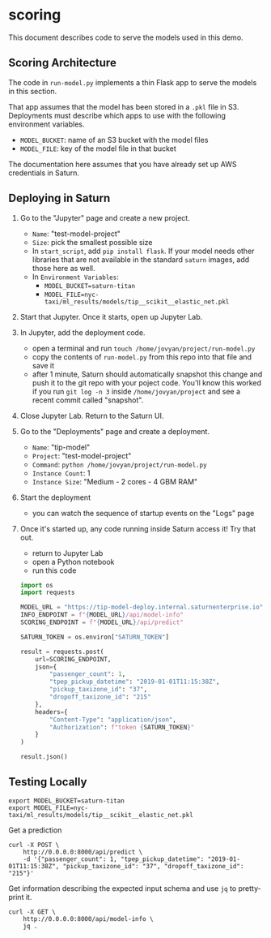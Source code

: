 # scoring

This document describes code to serve the models used in this demo.

## Scoring Architecture

The code in `run-model.py` implements a thin Flask app to serve the models in this section.

That app assumes that the model has been stored in a `.pkl` file in S3. Deployments must describe which apps to use with the following environment variables.

* `MODEL_BUCKET`: name of an S3 bucket with the model files
* `MODEL_FILE`: key of the model file in that bucket

The documentation here assumes that you have already set up AWS credentials in Saturn.

## Deploying in Saturn

1. Go to the "Jupyter" page and create a new project.
    * `Name`: "test-model-project"
    * `Size`: pick the smallest possible size
    * In `start_script`, add `pip install flask`. If your model needs other libraries that are not available in the standard `saturn` images, add those here as well.
    * In `Environment Variables`:
        - `MODEL_BUCKET=saturn-titan`
        - `MODEL_FILE=nyc-taxi/ml_results/models/tip__scikit__elastic_net.pkl`
2. Start that Jupyter. Once it starts, open up Jupyter Lab.
3. In Jupyter, add the deployment code.
    * open a terminal and run `touch /home/jovyan/project/run-model.py`
    * copy the contents of `run-model.py` from this repo into that file and save it
    * after 1 minute, Saturn should automatically snapshot this change and push it to the git repo with your poject code. You'll know this worked if you run `git log -n 3` inside `/home/jovyan/project` and see a recent commit called "snapshot".
4. Close Jupyter Lab. Return to the Saturn UI.
5. Go to the "Deployments" page and create a deployment.
    * `Name`: "tip-model"
    * `Project`: "test-model-project"
    * `Command`: `python /home/jovyan/project/run-model.py`
    * `Instance Count`: 1
    * `Instance Size`: "Medium - 2 cores - 4 GBM RAM"
6. Start the deployment
    * you can watch the sequence of startup events on the "Logs" page
7. Once it's started up, any code running inside Saturn access it! Try that out.
    * return to Jupyter Lab
    * open a Python notebook
    * run this code

    ```python
    import os
    import requests

    MODEL_URL = "https://tip-model-deploy.internal.saturnenterprise.io"
    INFO_ENDPOINT = f"{MODEL_URL}/api/model-info"
    SCORING_ENDPOINT = f"{MODEL_URL}/api/predict"

    SATURN_TOKEN = os.environ["SATURN_TOKEN"]

    result = requests.post(
        url=SCORING_ENDPOINT,
        json={
            "passenger_count": 1,
            "tpep_pickup_datetime": "2019-01-01T11:15:38Z",
            "pickup_taxizone_id": "37",
            "dropoff_taxizone_id": "215"
        },
        headers={
            "Content-Type": "application/json",
            "Authorization": f"token {SATURN_TOKEN}"
        }
    )

    result.json()
    ```

## Testing Locally

```shell
export MODEL_BUCKET=saturn-titan
export MODEL_FILE=nyc-taxi/ml_results/models/tip__scikit__elastic_net.pkl
```

Get a prediction

```shell
curl -X POST \
    http://0.0.0.0:8000/api/predict \
    -d '{"passenger_count": 1, "tpep_pickup_datetime": "2019-01-01T11:15:38Z", "pickup_taxizone_id": "37", "dropoff_taxizone_id": "215"}'
```

Get information describing the expected input schema and use `jq` to pretty-print it.

```shell
curl -X GET \
    http://0.0.0.0:8000/api/model-info \
    jq .
```
